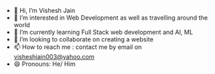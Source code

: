 - 👋 Hi, I’m Vishesh Jain
- 👀 I’m interested in Web Development as well as travelling around the world
- 🌱 I’m currently learning Full Stack web development and Al, ML 
- 💞️ I’m looking to collaborate on creating a website
- 📫 How to reach me : contact me by email on visheshjain003@yahoo.com
- 😄 Pronouns: He/ Him

<!---
visheshjain2495/visheshjain2495 is a ✨ special ✨ repository because its `README.md` (this file) appears on your GitHub profile.
You can click the Preview link to take a look at your changes.
--->
